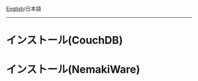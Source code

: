 [English](https://github.com/aegif/NemakiWare/wiki/Install)/日本語 
***
# インストール(CouchDB)
# インストール(NemakiWare)